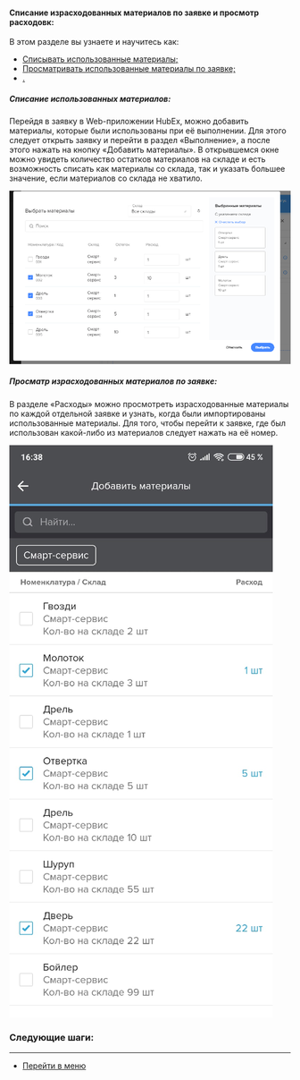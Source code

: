 #### Списание израсходованных материалов по заявке и просмотр расходовк:
В этом разделе вы узнаете и научитесь как:
<html>
  <meta charset="utf-8">
  <title>Быстрый переход внутри документа</title>
 <ul>
       <li><a href="#fwm">Списывать использованные материалы;</a></li>
       <li><a href="#rwm">Просматривать использованные материалы по заявке;</a></li>
       <li><a href="#cowm">.</a></li>

 </ul>
</html>

<h5 id="fwm">Списание использованных материалов: </h5>
Перейдя в заявку в Web-приложении HubEx, можно добавить материалы, которые были использованы при её выполнении. Для этого следует открыть заявку и перейти в раздел «Выполнение», а после этого нажать на кнопку «Добавить материалы». В открывшемся окне можно увидеть количество остатков материалов на складе и есть возможность списать как материалы со склада, так и указать большее значение, если материалов со склада не хватило.  

![fwm1.png](/attachments/images/FAQ/USER/Withdrawals/fwm1.png)


<h5 id="cowm">Просматр израсходованных материалов по заявке: </h5>
В разделе «Расходы» можно просмотреть израсходованные материалы по каждой отдельной заявке и узнать, когда были импортированы использованные материалы. Для того, чтобы перейти к заявке, где был использован какой-либо из материалов следует нажать на её номер. 

![fwm2.png](/attachments/images/FAQ/USER/Withdrawals/fwm4.png)




### Следующие шаги:


___
- [Перейти в меню](http://wiki.hubex.ru)

